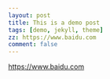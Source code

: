```yaml
---
layout: post
title: This is a demo post
tags: [demo, jekyll, theme]
zz: https://www.baidu.com
comment: false
---
```


https://www.baidu.com


